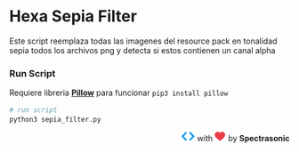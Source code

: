 # Hexa Sepia Filter

Este script reemplaza todas las imagenes del resource pack en tonalidad sepia todos los archivos png y detecta si estos contienen un canal alpha

### Run Script

Requiere libreria **[Pillow](https://pypi.org/project/pillow/)** para funcionar
`pip3 install pillow`

```sh
# run script
python3 sepia_filter.py
```

<p align='right'><img src='https://raw.githubusercontent.com/spectrasonic117/spectrasonic117/main/assets/dev.svg' width='25'> with <img src='https://raw.githubusercontent.com/spectrasonic117/spectrasonic117/main/assets/heart.svg' width='20'> by <strong>Spectrasonic</strong></p>
